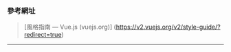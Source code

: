 
### 參考網址

> [風格指南 — Vue.js (vuejs.org)]
> (https://v2.vuejs.org/v2/style-guide/?redirect=true)

---

